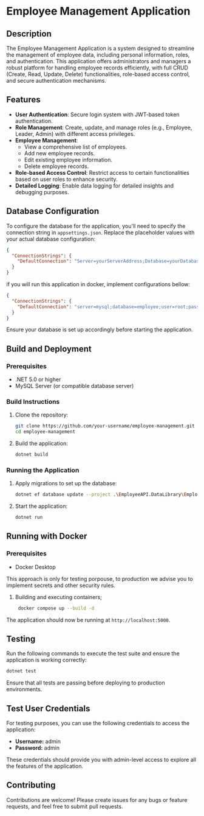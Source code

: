 # Employee Management Application

## Description

The Employee Management Application is a system designed to streamline the management of employee data, including personal information, roles, and authentication. This application offers administrators and managers a robust platform for handling employee records efficiently, with full CRUD (Create, Read, Update, Delete) functionalities, role-based access control, and secure authentication mechanisms.

## Features

- **User Authentication**: Secure login system with JWT-based token authentication.
- **Role Management**: Create, update, and manage roles (e.g., Employee, Leader, Admin) with different access privileges.
- **Employee Management**:
    - View a comprehensive list of employees.
    - Add new employee records.
    - Edit existing employee information.
    - Delete employee records.
- **Role-based Access Control**: Restrict access to certain functionalities based on user roles to enhance security.
- **Detailed Logging**: Enable data logging for detailed insights and debugging purposes.

## Database Configuration

To configure the database for the application, you'll need to specify the connection string in `appsettings.json`. Replace the placeholder values with your actual database configuration:

```json
{
  "ConnectionStrings": {
    "DefaultConnection": "Server=yourServerAddress;Database=yourDatabase;User Id=yourUsername;Password=yourPassword;"
  }
}
```

if you will run this application in docker, implement configurations bellow:
```json
{
  "ConnectionStrings": {
    "DefaultConnection": "server=mysql;database=employee;user=root;password=root"
  }
}
```

Ensure your database is set up accordingly before starting the application.

## Build and Deployment

### Prerequisites

- .NET 5.0 or higher
- MySQL Server (or compatible database server)

### Build Instructions

1. Clone the repository:
   ```bash
   git clone https://github.com/your-username/employee-management.git
   cd employee-management
   ```

2. Build the application:
   ```bash
   dotnet build
   ```

### Running the Application

1. Apply migrations to set up the database:
   ```bash
   dotnet ef database update --project .\EmployeeAPI.DataLibrary\EmployeeAPI.DataLibrary.csproj  --startup-project .\EmployeeAPI.Business\ --context EmployeeDbContext
   ```

2. Start the application:
   ```bash
   dotnet run
   ```

## Running with Docker

### Prerequisites
- Docker Desktop

This approach is only for testing porpouse, to production we advise you to implement secrets and other security rules. 

1. Building and executing containers;
    ```bash
     docker compose up --build -d
   ```

The application should now be running at `http://localhost:5000`.


## Testing

Run the following commands to execute the test suite and ensure the application is working correctly:

```bash
dotnet test
```

Ensure that all tests are passing before deploying to production environments.

## Test User Credentials

For testing purposes, you can use the following credentials to access the application:

- **Username:** admin
- **Password:** admin

These credentials should provide you with admin-level access to explore all the features of the application.

## Contributing

Contributions are welcome! Please create issues for any bugs or feature requests, and feel free to submit pull requests.

